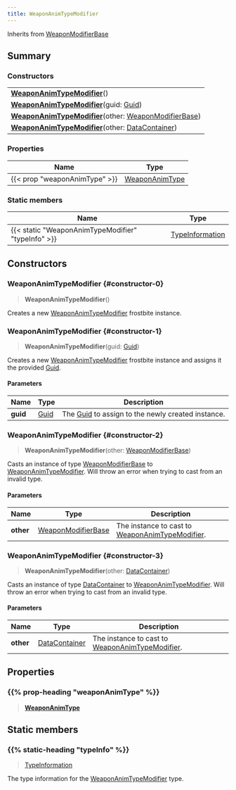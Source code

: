 ```yaml
---
title: WeaponAnimTypeModifier
---
```


Inherits from 
[WeaponModifierBase](/vext/ref/fb/weaponmodifierbase)

## Summary
### Constructors
| |
| ----------- |
| **[WeaponAnimTypeModifier](#constructor-0)**() |
| **[WeaponAnimTypeModifier](#constructor-1)**(guid: [Guid](/vext/ref/shared/class/guid)) |
| **[WeaponAnimTypeModifier](#constructor-2)**(other: [WeaponModifierBase](/vext/ref/fb/weaponmodifierbase)) |
| **[WeaponAnimTypeModifier](#constructor-3)**(other: [DataContainer](/vext/ref/shared/class/datacontainer)) |

### Properties
| Name | Type |
| ---- | ---- |
| {{< prop "weaponAnimType" >}} | [WeaponAnimType](/vext/ref/fb/weaponanimtype) |

### Static members
| Name | Type |
| ---- | ---- |
| {{< static "WeaponAnimTypeModifier" "typeInfo" >}} | [TypeInformation](/vext/ref/shared/class/typeinformation) |

## Constructors
### WeaponAnimTypeModifier {#constructor-0}
> **WeaponAnimTypeModifier**()

Creates a new [WeaponAnimTypeModifier](/vext/ref/fb/weaponanimtypemodifier) frostbite instance.

### WeaponAnimTypeModifier {#constructor-1}
> **WeaponAnimTypeModifier**(guid: [Guid](/vext/ref/shared/class/guid))

Creates a new [WeaponAnimTypeModifier](/vext/ref/fb/weaponanimtypemodifier) frostbite instance and assigns it the provided [Guid](/vext/ref/shared/class/guid).

#### Parameters
| Name | Type | Description |
| ---- | ---- | ----------- |
| **guid** | [Guid](/vext/ref/shared/class/guid) | The [Guid](/vext/ref/shared/class/guid) to assign to the newly created instance. |

### WeaponAnimTypeModifier {#constructor-2}
> **WeaponAnimTypeModifier**(other: [WeaponModifierBase](/vext/ref/fb/weaponmodifierbase))

Casts an instance of type [WeaponModifierBase](/vext/ref/fb/weaponmodifierbase) to [WeaponAnimTypeModifier](/vext/ref/fb/weaponanimtypemodifier). Will throw an error when trying to cast from an invalid type.

#### Parameters
| Name | Type | Description |
| ---- | ---- | ----------- |
| **other** | [WeaponModifierBase](/vext/ref/fb/weaponmodifierbase) | The instance to cast to [WeaponAnimTypeModifier](/vext/ref/fb/weaponanimtypemodifier). |

### WeaponAnimTypeModifier {#constructor-3}
> **WeaponAnimTypeModifier**(other: [DataContainer](/vext/ref/shared/class/datacontainer))

Casts an instance of type [DataContainer](/vext/ref/shared/class/datacontainer) to [WeaponAnimTypeModifier](/vext/ref/fb/weaponanimtypemodifier). Will throw an error when trying to cast from an invalid type.

#### Parameters
| Name | Type | Description |
| ---- | ---- | ----------- |
| **other** | [DataContainer](/vext/ref/shared/class/datacontainer) | The instance to cast to [WeaponAnimTypeModifier](/vext/ref/fb/weaponanimtypemodifier). |

## Properties
### {{% prop-heading "weaponAnimType" %}}
> **[WeaponAnimType](/vext/ref/fb/weaponanimtype)**

## Static members
### {{% static-heading "typeInfo" %}}
> [TypeInformation](/vext/ref/shared/class/typeinformation)

The type information for the [WeaponAnimTypeModifier](/vext/ref/fb/weaponanimtypemodifier) type.

